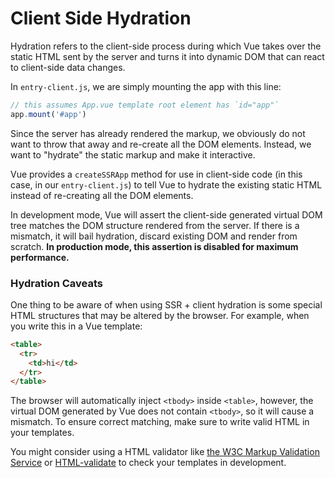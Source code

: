 # Client Side Hydration

Hydration refers to the client-side process during which Vue takes over the static HTML sent by the server and turns it into dynamic DOM that can react to client-side data changes.

In `entry-client.js`, we are simply mounting the app with this line:

```js
// this assumes App.vue template root element has `id="app"`
app.mount('#app')
```

Since the server has already rendered the markup, we obviously do not want to throw that away and re-create all the DOM elements. Instead, we want to "hydrate" the static markup and make it interactive.

Vue provides a `createSSRApp` method for use in client-side code (in this case, in our `entry-client.js`) to tell Vue to hydrate the existing static HTML instead of re-creating all the DOM elements.

In development mode, Vue will assert the client-side generated virtual DOM tree matches the DOM structure rendered from the server. If there is a mismatch, it will bail hydration, discard existing DOM and render from scratch. **In production mode, this assertion is disabled for maximum performance.**

### Hydration Caveats

One thing to be aware of when using SSR + client hydration is some special HTML structures that may be altered by the browser. For example, when you write this in a Vue template:

```html
<table>
  <tr>
    <td>hi</td>
  </tr>
</table>
```

The browser will automatically inject `<tbody>` inside `<table>`, however, the virtual DOM generated by Vue does not contain `<tbody>`, so it will cause a mismatch. To ensure correct matching, make sure to write valid HTML in your templates.

You might consider using a HTML validator like [the W3C Markup Validation Service](https://validator.w3.org/) or [HTML-validate](https://html-validate.org/) to check your templates in development.
